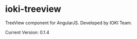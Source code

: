 ioki-treeview
=============

TreeView component for AngularJS. Developed by IOKI Team.

Current Version: 0.1.4
